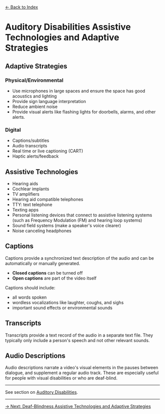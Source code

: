 [&larr; Back to Index](../index.md)

# Auditory Disabilities Assistive Technologies and Adaptive Strategies

## Adaptive Strategies

### Physical/Environmental
* Use microphones in large spaces and ensure the space has good acoustics and lighting
* Provide sign language interpretation
* Reduce ambient noise
* Provide visual alerts like flashing lights for doorbells, alarms, and other alerts.

### Digital
* Captions/subtitles
* Audio transcripts
* Real time or live captioning (CART)
* Haptic alerts/feedback

## Assistive Technologies
* Hearing aids
* Cochlear implants
* TV amplifiers
* Hearing aid compatible telephones
* TTY: text telephone
* Texting apps
* Personal listening devices that connect to assistive listening systems (such as Frequency Modulation (FM) and hearing loop systems)
* Sound field systems (make a speaker's voice clearer)
* Noise canceling headphones

## Captions
Captions provide a synchronized text description of the audio and can be automatically or manually generated.

* **Closed captions** can be turned off
* **Open captions** are part of the video itself

Captions should include:
* all words spoken
* wordless vocalizations like laughter, coughs, and sighs
* important sound effects or environmental sounds

## Transcripts
Transcripts provide a text record of the audio in a separate text file. They typically only include a person's speech and not other relevant sounds.

## Audio Descriptions
Audio descriptions narrate a video's visual elements in the pauses between  dialogue, and supplement a regular audio track. These are especially useful for people with visual disabilities or who are deaf-blind.

---

See section on [Auditory Disabilities](/1-disabilities-challenges-and-assistive-technologies/b-disabilities/auditory-disabilities.md).

--- 

[&rarr; Next: Deaf-Blindness Assistive Technologies and Adaptive Strategies](deaf-blindness.md)